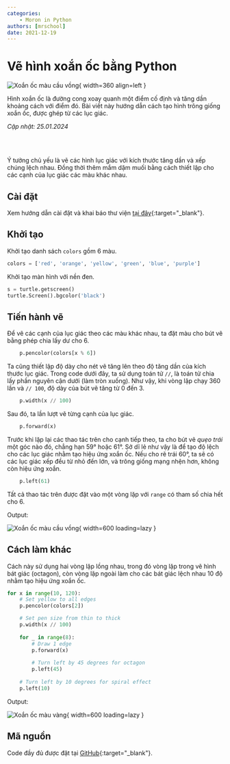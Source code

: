 ```yaml
---
categories:
    - Moron in Python
authors: [mrschool]
date: 2021-12-19
---
```


# Vẽ hình xoắn ốc bằng Python

![Xoắn ốc màu cầu vồng](https://lh3.googleusercontent.com/pw/ABLVV840_jrLtz6RZYCl_I1VAWyEOJeknTcaNfEMEfDfxnrLLrLqu5Rv4bUmKhtPQGVcfVgJ3qqaNKiEjtirjkRKqJ7FwWUTdbdO6twbobb9XeCzbF5z0oEl=w2400){ width=360 align=left }

Hình xoắn ốc là đường cong xoay quanh một điểm cố định và tăng dần khoảng cách với điểm đó. Bài viết này hướng dẫn cách tạo hình trông giống xoắn ốc, được ghép từ các lục giác.

*Cập nhật: 25.01.2024*

<br>
<br>

<!-- more -->

Ý tưởng chủ yếu là vẽ các hình lục giác với kích thước tăng dần và xếp chúng lệch nhau. Đồng thời thêm mắm dặm muối bằng cách thiết lập cho các cạnh của lục giác các màu khác nhau.

## Cài đặt

Xem hướng dẫn cài đặt và khai báo thư viện [tại đây](create-overlapping-circles-by-python.md#khoi-tao){:target="_blank"}.

## Khởi tạo

Khởi tạo danh sách `colors` gồm 6 màu.

```py linenums="4"
colors = ['red', 'orange', 'yellow', 'green', 'blue', 'purple']
```

Khởi tạo màn hình với nền đen.

```py linenums="7"
s = turtle.getscreen()
turtle.Screen().bgcolor('black')
```

## Tiến hành vẽ

Để vẽ các cạnh của lục giác theo các màu khác nhau, ta đặt màu cho bút vẽ bằng phép chia lấy dư cho 6.

```py linenums="18"
    p.pencolor(colors[x % 6])
```

Ta cũng thiết lập độ dày cho nét vẽ tăng lên theo độ tăng dần của kích thước lục giác. Trong code dưới đây, ta sử dụng toán tử `//`, là toán tử chia lấy phần nguyên cận dưới (làm tròn xuống). Như vậy, khi vòng lặp chạy 360 lần và `// 100`, độ dày của bút vẽ tăng từ 0 đến 3.

```py linenums="21"
    p.width(x // 100)
```

Sau đó, ta lần lượt vẽ từng cạnh của lục giác.

```py linenums="24"
    p.forward(x)
```

Trước khi lặp lại các thao tác trên cho cạnh tiếp theo, ta cho bút vẽ *quẹo trái* một góc nào đó, chẳng hạn 59° hoặc 61°. Sở dĩ lẻ như vậy là để tạo độ lệch cho các lục giác nhằm tạo hiệu ứng xoắn ốc. Nếu cho rẽ trái 60°, ta sẽ có các lục giác xếp đều từ nhỏ đến lớn, và trông giống mạng nhện hơn, không còn hiệu ứng xoắn.

```py linenums="27"
    p.left(61)
```

Tất cả thao tác trên được đặt vào một vòng lặp với `range` có tham số chia hết cho 6.

Output:

![Xoắn ốc màu cầu vồng](https://lh3.googleusercontent.com/76NUV4ZJjbBgBPWvig4gOEgO5h1Y_R0g6JJW689Ecwhrm_KK4NmKepxmsEbK8pT5OyqDeU135yY6Bt44flNgJVz_CWVBEQb3iS-84X-UeIC-3rr0Iwe116Wop7TMociFVErzYZEsZXQ=w2400){ width=600 loading=lazy }

## Cách làm khác

Cách này sử dụng hai vòng lặp lồng nhau, trong đó vòng lặp trong vẽ hình bát giác (octagon), còn vòng lặp ngoài làm cho các bát giác lệch nhau 10 độ nhằm tạo hiệu ứng xoắn ốc.

```py linenums="16"
for x in range(10, 120):
    # Set yellow to all edges
    p.pencolor(colors[2])

    # Set pen size from thin to thick 
    p.width(x // 100)        
    
    for _ in range(8):
        # Draw 1 edge
        p.forward(x)
        
        # Turn left by 45 degrees for octagon
        p.left(45)
    
    # Turn left by 10 degrees for spiral effect
    p.left(10)
```

Output:

![Xoắn ốc màu vàng](https://lh3.googleusercontent.com/pw/ABLVV84uivhCzDuosHvaInF1nsAq-1Zi3iFEg3bQScKo2faRPMt-c7gDYBIG2v0TjEZhrKhfcUE4pdANCZ3fLqAQfUP7_uFClQktWrIon2dTmW6Ifhe2szA4=w2400){ width=600 loading=lazy }

## Mã nguồn

Code đầy đủ được đặt tại [GitHub](https://github.com/vtchitruong/Turtle/tree/main/Spiral){:target="_blank"}.